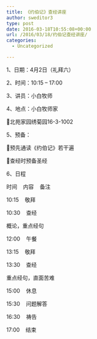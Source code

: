 ```yaml
---
title: 《约伯记》查经讲座
author: sweditor3
type: post
date: 2016-03-18T10:55:08+00:00
url: /2016/03/18/约伯记查经讲座/
categories:
  - Uncategorized

---
```

1、日期：4月2日（礼拜六）
	  
2、时间：10:15 &ndash; 17:00
	  
3、讲员：小白牧师
	  
4、地点：小白牧师家
	  
北苑家园绣菊园16-3-1002
	  
5、预备：
	  
预先通读《约伯记》若干遍
	  
查经时预备圣经 

6、日程
	  
时间&nbsp;&nbsp; &nbsp;内容&nbsp;&nbsp; &nbsp;备注
	  
10:15&nbsp;&nbsp; &nbsp;敬拜&nbsp;&nbsp; &nbsp;
	  
10:30&nbsp;&nbsp; &nbsp;查经
	  
概论，重点经句&nbsp;&nbsp; &nbsp;
	  
12:00&nbsp;&nbsp; &nbsp;午餐&nbsp;&nbsp; &nbsp;
	  
13:15&nbsp;&nbsp; &nbsp;敬拜&nbsp;&nbsp; &nbsp;
	  
13:30&nbsp;&nbsp; &nbsp;查经
	  
重点经句，直面苦难&nbsp;&nbsp; &nbsp;
	  
15:00&nbsp;&nbsp; &nbsp;休息&nbsp;&nbsp; &nbsp;
	  
15:30&nbsp;&nbsp; &nbsp;问题解答&nbsp;&nbsp; &nbsp;
	  
16:30&nbsp;&nbsp; &nbsp;祷告&nbsp;&nbsp; &nbsp;
	  
17:00&nbsp;&nbsp; &nbsp;结束&nbsp;&nbsp; &nbsp;
	  
&nbsp;